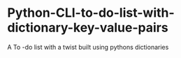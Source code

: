 # Python-CLI-to-do-list-with-dictionary-key-value-pairs
A To -do list with a twist built using pythons dictionaries
